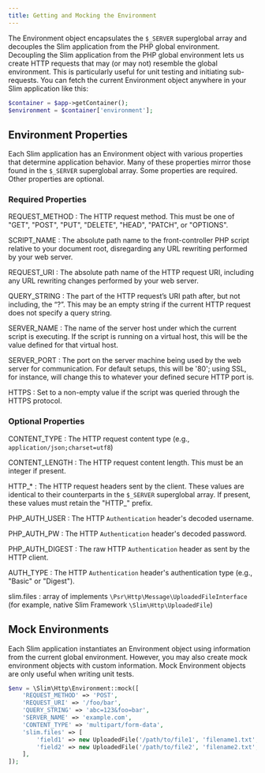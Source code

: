 ```yaml
---
title: Getting and Mocking the Environment
---
```


The Environment object encapsulates the `$_SERVER` superglobal array and decouples the Slim application from the PHP global environment. Decoupling the Slim application from the PHP global environment lets us create HTTP requests that may (or may not) resemble the global environment. This is particularly useful for unit testing and initiating sub-requests. You can fetch the current Environment object anywhere in your Slim application like this:

```php
$container = $app->getContainer();
$environment = $container['environment'];
```

## Environment Properties

Each Slim application has an Environment object with various properties that determine application behavior. Many of these properties mirror those found in the `$_SERVER` superglobal array. Some properties are required. Other properties are optional.

### Required Properties

REQUEST_METHOD
:   The HTTP request method. This must be one of "GET", "POST", "PUT", "DELETE", "HEAD", "PATCH", or "OPTIONS".

SCRIPT_NAME
:   The absolute path name to the front-controller PHP script relative to your document root, disregarding any URL rewriting performed by your web server.

REQUEST_URI
:   The absolute path name of the HTTP request URI, including any URL rewriting changes performed by your web server.

QUERY_STRING
:   The part of the HTTP request’s URI path after, but not including, the “?”. This may be an empty string if the current HTTP request does not specify a query string.

SERVER_NAME
:   The name of the server host under which the current script is executing. If the script is running on a virtual host, this will be the value defined for that virtual host.

SERVER_PORT
:   The port on the server machine being used by the web server for communication. For default setups, this will be '80'; using SSL, for instance, will change this to whatever your defined secure HTTP port is.

HTTPS
:   Set to a non-empty value if the script was queried through the HTTPS protocol.

### Optional Properties

CONTENT_TYPE
:   The HTTP request content type (e.g., `application/json;charset=utf8`)

CONTENT_LENGTH
:   The HTTP request content length. This must be an integer if present.

HTTP_*
:   The HTTP request headers sent by the client. These values are identical to their counterparts in the `$_SERVER` superglobal array. If present, these values must retain the "HTTP_" prefix.

PHP_AUTH_USER
:   The HTTP `Authentication` header's decoded username.

PHP_AUTH_PW
:   The HTTP `Authentication` header's decoded password.

PHP_AUTH_DIGEST
:   The raw HTTP `Authentication` header as sent by the HTTP client.

AUTH_TYPE
:   The HTTP `Authentication` header's authentication type (e.g., "Basic" or "Digest").

slim.files
:   array of implements `\Psr\Http\Message\UploadedFileInterface` 
    (for example, native Slim Framework `\Slim\Http\UploadedFile`)

## Mock Environments

Each Slim application instantiates an Environment object using information from the current global environment. However, you may also create mock environment objects with custom information. Mock Environment objects are only useful when writing unit tests.

```php
$env = \Slim\Http\Environment::mock([
    'REQUEST_METHOD' => 'POST',
    'REQUEST_URI' => '/foo/bar',
    'QUERY_STRING' => 'abc=123&foo=bar',
    'SERVER_NAME' => 'example.com',
    'CONTENT_TYPE' => 'multipart/form-data',
    'slim.files' => [
        'field1' => new UploadedFile('/path/to/file1', 'filename1.txt', 'text/plain', filesize('/path/to/file1')),
        'field2' => new UploadedFile('/path/to/file2', 'filename2.txt', 'text/plain', filesize('/path/to/file2')),
    ],
]);
```
